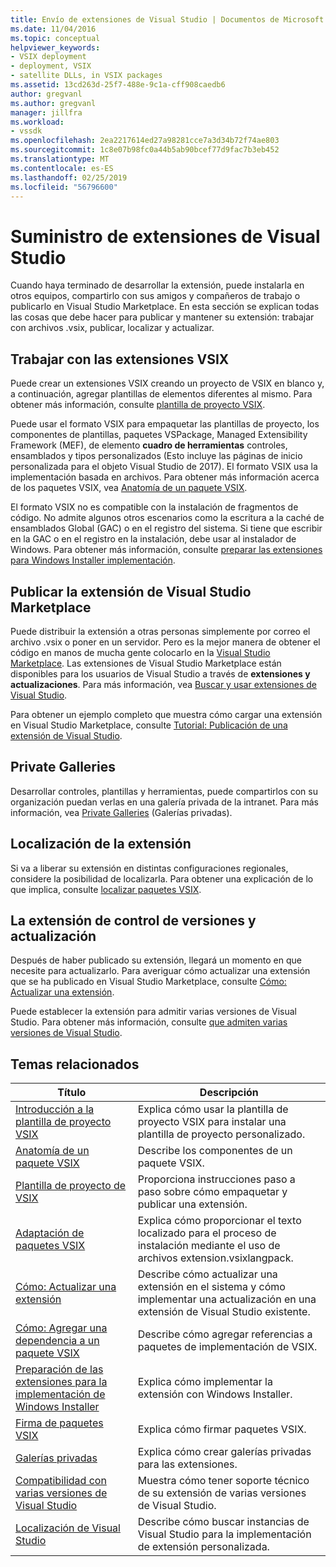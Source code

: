 ```yaml
---
title: Envío de extensiones de Visual Studio | Documentos de Microsoft
ms.date: 11/04/2016
ms.topic: conceptual
helpviewer_keywords:
- VSIX deployment
- deployment, VSIX
- satellite DLLs, in VSIX packages
ms.assetid: 13cd263d-25f7-488e-9c1a-cff908caedb6
author: gregvanl
ms.author: gregvanl
manager: jillfra
ms.workload:
- vssdk
ms.openlocfilehash: 2ea2217614ed27a98281cce7a3d34b72f74ae803
ms.sourcegitcommit: 1c8e07b98fc0a44b5ab90bcef77d9fac7b3eb452
ms.translationtype: MT
ms.contentlocale: es-ES
ms.lasthandoff: 02/25/2019
ms.locfileid: "56796600"
---
```

# <a name="shipping-visual-studio-extensions"></a>Suministro de extensiones de Visual Studio
Cuando haya terminado de desarrollar la extensión, puede instalarla en otros equipos, compartirlo con sus amigos y compañeros de trabajo o publicarlo en Visual Studio Marketplace. En esta sección se explican todas las cosas que debe hacer para publicar y mantener su extensión: trabajar con archivos .vsix, publicar, localizar y actualizar.

## <a name="working-with-vsix-extensions"></a>Trabajar con las extensiones VSIX
 Puede crear un extensiones VSIX creando un proyecto de VSIX en blanco y, a continuación, agregar plantillas de elementos diferentes al mismo. Para obtener más información, consulte [plantilla de proyecto VSIX](../extensibility/vsix-project-template.md).

 Puede usar el formato VSIX para empaquetar las plantillas de proyecto, los componentes de plantillas, paquetes VSPackage, Managed Extensibility Framework (MEF), de elemento **cuadro de herramientas** controles, ensamblados y tipos personalizados (Esto incluye las páginas de inicio personalizada para el objeto Visual Studio de 2017). El formato VSIX usa la implementación basada en archivos. Para obtener más información acerca de los paquetes VSIX, vea [Anatomía de un paquete VSIX](../extensibility/anatomy-of-a-vsix-package.md).

 El formato VSIX no es compatible con la instalación de fragmentos de código. No admite algunos otros escenarios como la escritura a la caché de ensamblados Global (GAC) o en el registro del sistema. Si tiene que escribir en la GAC o en el registro en la instalación, debe usar al instalador de Windows. Para obtener más información, consulte [preparar las extensiones para Windows Installer implementación](../extensibility/preparing-extensions-for-windows-installer-deployment.md).

## <a name="publishing-your-extension-to-the-visual-studio-marketplace"></a>Publicar la extensión de Visual Studio Marketplace
 Puede distribuir la extensión a otras personas simplemente por correo el archivo .vsix o poner en un servidor. Pero es la mejor manera de obtener el código en manos de mucha gente colocarlo en la [Visual Studio Marketplace](https://marketplace.visualstudio.com/vs). Las extensiones de Visual Studio Marketplace están disponibles para los usuarios de Visual Studio a través de **extensiones y actualizaciones**. Para más información, vea [Buscar y usar extensiones de Visual Studio](../ide/finding-and-using-visual-studio-extensions.md).

 Para obtener un ejemplo completo que muestra cómo cargar una extensión en Visual Studio Marketplace, consulte [Tutorial: Publicación de una extensión de Visual Studio](../extensibility/walkthrough-publishing-a-visual-studio-extension.md).

## <a name="private-galleries"></a>Private Galleries
 Desarrollar controles, plantillas y herramientas, puede compartirlos con su organización puedan verlas en una galería privada de la intranet. Para más información, vea [Private Galleries](../extensibility/private-galleries.md) (Galerías privadas).

## <a name="localizing-your-extension"></a>Localización de la extensión
 Si va a liberar su extensión en distintas configuraciones regionales, considere la posibilidad de localizarla. Para obtener una explicación de lo que implica, consulte [localizar paquetes VSIX](../extensibility/localizing-vsix-packages.md).

## <a name="updating-and-versioning-your-extension"></a>La extensión de control de versiones y actualización
 Después de haber publicado su extensión, llegará un momento en que necesite para actualizarlo. Para averiguar cómo actualizar una extensión que se ha publicado en Visual Studio Marketplace, consulte [Cómo: Actualizar una extensión](../extensibility/how-to-update-a-visual-studio-extension.md).

 Puede establecer la extensión para admitir varias versiones de Visual Studio. Para obtener más información, consulte [que admiten varias versiones de Visual Studio](../extensibility/supporting-multiple-versions-of-visual-studio.md).

## <a name="related-topics"></a>Temas relacionados

|Título|Descripción|
|-----------|-----------------|
|[Introducción a la plantilla de proyecto VSIX](../extensibility/getting-started-with-the-vsix-project-template.md)|Explica cómo usar la plantilla de proyecto VSIX para instalar una plantilla de proyecto personalizado.|
|[Anatomía de un paquete VSIX](../extensibility/anatomy-of-a-vsix-package.md)|Describe los componentes de un paquete VSIX.|
|[Plantilla de proyecto de VSIX](../extensibility/vsix-project-template.md)|Proporciona instrucciones paso a paso sobre cómo empaquetar y publicar una extensión.|
|[Adaptación de paquetes VSIX](../extensibility/localizing-vsix-packages.md)|Explica cómo proporcionar el texto localizado para el proceso de instalación mediante el uso de archivos extension.vsixlangpack.|
|[Cómo: Actualizar una extensión](../extensibility/how-to-update-a-visual-studio-extension.md)|Describe cómo actualizar una extensión en el sistema y cómo implementar una actualización en una extensión de Visual Studio existente.|
|[Cómo: Agregar una dependencia a un paquete VSIX](../extensibility/how-to-add-a-dependency-to-a-vsix-package.md)|Describe cómo agregar referencias a paquetes de implementación de VSIX.|
|[Preparación de las extensiones para la implementación de Windows Installer](../extensibility/preparing-extensions-for-windows-installer-deployment.md)|Explica cómo implementar la extensión con Windows Installer.|
|[Firma de paquetes VSIX](../extensibility/signing-vsix-packages.md)|Explica cómo firmar paquetes VSIX.|
|[Galerías privadas](../extensibility/private-galleries.md)|Explica cómo crear galerías privadas para las extensiones.|
|[Compatibilidad con varias versiones de Visual Studio](../extensibility/supporting-multiple-versions-of-visual-studio.md)|Muestra cómo tener soporte técnico de su extensión de varias versiones de Visual Studio.|
|[Localización de Visual Studio](locating-visual-studio.md)|Describe cómo buscar instancias de Visual Studio para la implementación de extensión personalizada.|
